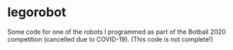# legorobot
Some code for one of the robots I programmed as part of the Botball 2020 competition (cancelled due to COVID-19). (This code is not complete!)

